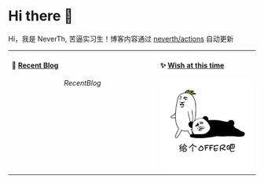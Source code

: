 # Hi there 👋
Hi，我是 NeverTh, 苦逼实习生！博客内容通过 <a href="https://github.com/neverth/neverth/actions" target="_blank">neverth/actions</a> 自动更新

<table>
<tr>
<td valign="top" width="60%">
  
#### 🐢 <a href="https://github.com/neverth" target="_blank">Recent Blog</a>
$$RecentBlog$$

</td>

<td valign="top" width="40%">
  
#### ✨ <a href="https://github.com/neverth" target="_blank">Wish at this time</a>
<img src='https://github.com/neverth/neverth/blob/master/img/please_offer.gif' alt='给个offer吧' width="220"/>

</td>
</tr>
</table>

